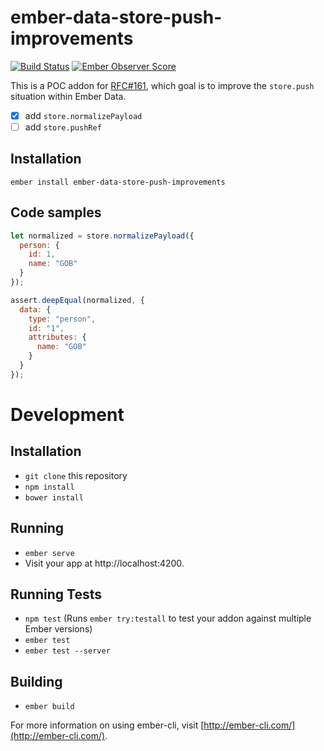 # ember-data-store-push-improvements

[![Build Status](https://travis-ci.org/pangratz/ember-data-store-push-improvements.svg?branch=master)](https://travis-ci.org/pangratz/ember-data-store-push-improvements)
[![Ember Observer Score](https://emberobserver.com/badges/ember-data-store-push-improvements.svg)](https://emberobserver.com/addons/ember-data-store-push-improvements)

This is a POC addon for [RFC#161](https://github.com/emberjs/rfcs/pull/161),
which goal is to improve the `store.push` situation within Ember Data.

- [x] add `store.normalizePayload`
- [ ] add `store.pushRef`

## Installation

`ember install ember-data-store-push-improvements`

## Code samples

```js
let normalized = store.normalizePayload({
  person: {
    id: 1,
    name: "GOB"
  }
});

assert.deepEqual(normalized, {
  data: {
    type: "person",
    id: "1",
    attributes: {
      name: "GOB"
    }
  }
});
```

# Development

## Installation

* `git clone` this repository
* `npm install`
* `bower install`

## Running

* `ember serve`
* Visit your app at http://localhost:4200.

## Running Tests

* `npm test` (Runs `ember try:testall` to test your addon against multiple Ember versions)
* `ember test`
* `ember test --server`

## Building

* `ember build`

For more information on using ember-cli, visit [http://ember-cli.com/](http://ember-cli.com/).
